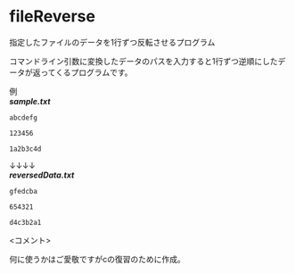 # fileReverse
指定したファイルのデータを1行ずつ反転させるプログラム


コマンドライン引数に変換したデータのパスを入力すると1行ずつ逆順にしたデータが返ってくるプログラムです。

例<br>
***sample.txt***
```　
abcdefg

123456

1a2b3c4d
```
↓↓↓↓<br>
***reversedData.txt***
```　
gfedcba

654321

d4c3b2a1

```
<コメント><br>

何に使うかはご愛敬ですがcの復習のために作成。
